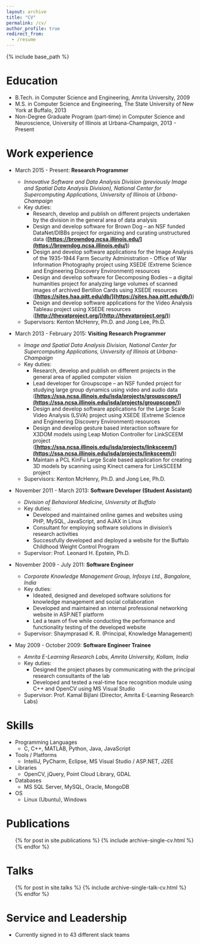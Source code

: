 ```yaml
---
layout: archive
title: "CV"
permalink: /cv/
author_profile: true
redirect_from:
  - /resume
---
```


{% include base_path %}

Education
======
* B.Tech. in Computer Science and Engineering, Amrita University, 2009
* M.S. in Computer Science and Engineering, The State University of New York at Buffalo, 2013
* Non-Degree Graduate Program (part-time) in Computer Science and Neuroscience, University of Illinois at Urbana-Champaign, 2013 - Present

Work experience
======
* March 2015 - Present: __Research Programmer__
  * _Innovative Software and Data Analysis Division (previously Image and Spatial Data Analysis Division), National Center for Supercomputing Applications, University of Illinois at Urbana-Champaign_
  * Key duties:
    * Research, develop and publish on different projects undertaken by the division in the general area of data analysis
    * Design and develop software for Brown Dog – an NSF funded DataNet/DIBBs project for organizing and curating unstructured data (__[https://browndog.ncsa.illinois.edu/](https://browndog.ncsa.illinois.edu/)__)
    * Design and develop software applications for the Image Analysis of the 1935-1944 Farm Security Administration - Office of War Information Photography project using XSEDE (Extreme Science and Engineering Discovery Environment) resources
    * Design and develop software for Decomposing Bodies – a digital humanities project for analyzing large volumes of scanned images of archived Bertillon Cards using XSEDE resources (__[https://sites.haa.pitt.edu/db/](https://sites.haa.pitt.edu/db/)__)
    * Design and develop software applications for the Video Analysis Tableau project using XSEDE resources (__[http://thevatproject.org/](http://thevatproject.org/)__)
  * Supervisors: Kenton McHenry, Ph.D. and Jong Lee, Ph.D.

* March 2013 - February 2015: __Visiting Research Programmer__
  * _Image and Spatial Data Analysis Division, National Center for Supercomputing Applications, University of Illinois at Urbana-Champaign_ 
  * Key duties: 
    * Research, develop and publish on different projects in the general area of applied computer vision
    * Lead developer for Groupscope – an NSF funded project for studying large group dynamics using video and audio data (__[https://ssa.ncsa.illinois.edu/isda/projects/groupscope/](https://ssa.ncsa.illinois.edu/isda/projects/groupscope/)__)
    * Design and develop software applications for the Large Scale Video Analysis (LSVA) project using XSEDE (Extreme Science and Engineering Discovery Environment) resources
    * Design and develop gesture based interaction software for X3DOM models using Leap Motion Controller for LinkSCEEM project (__[https://ssa.ncsa.illinois.edu/isda/projects/linksceem/](https://ssa.ncsa.illinois.edu/isda/projects/linksceem/)__)
    * Maintain a PCL KinFu Large Scale based application for creating 3D models by scanning using Kinect camera for LinkSCEEM project
  * Supervisors: Kenton McHenry, Ph.D. and Jong Lee, Ph.D.

* November 2011 - March 2013: __Software Developer (Student Assistant)__
  * _Division of Behavioral Medicine, University at Buffalo_ 
  * Key duties: 
    * Developed and maintained online games and websites using PHP, MySQL, JavaScript, and AJAX in Linux
    * Consultant for employing software solutions in division’s research activities
    * Successfully developed and deployed a website for the Buffalo Childhood Weight Control Program
  * Supervisor: Prof. Leonard H. Epstein, Ph.D.

* November 2009 - July 2011: __Software Engineer__
  * _Corporate Knowledge Management Group, Infosys Ltd., Bangalore, India_ 
  * Key duties: 
    * Ideated, designed and developed software solutions for knowledge management and social collaboration
    * Developed and maintained an internal professional networking website in ASP.NET platform
    * Led a team of five while conducting the performance and functionality testing of the developed website
  * Supervisor: Shaymprasad K. R. (Principal, Knowledge Management)

* May 2009 - October 2009: __Software Engineer Trainee__
  * _Amrita E-Learning Research Labs, Amrita University, Kollam, India_ 
  * Key duties: 
    * Designed the project phases by communicating with the principal research consultants of the lab
    * Developed and tested a real-time face recognition module using C++ and OpenCV using MS Visual Studio
  * Supervisor: Prof. Kamal Bijlani (Director, Amrita E-Learning Research Labs) 
  
Skills
======
* Programming Languages
  * C, C++, MATLAB, Python, Java, JavaScript
* Tools / Platforms
  * IntelliJ, PyCharm, Eclipse, MS Visual Studio / ASP.NET, J2EE
* Libraries
  * OpenCV, jQuery, Point Cloud Library, GDAL 
* Databases
  * MS SQL Server, MySQL, Oracle, MongoDB
* OS
  * Linux (Ubuntu), Windows

Publications
======
  <ul>{% for post in site.publications %}
    {% include archive-single-cv.html %}
  {% endfor %}</ul>
  
Talks
======
  <ul>{% for post in site.talks %}
    {% include archive-single-talk-cv.html %}
  {% endfor %}</ul>
  
Service and Leadership
======================
* Currently signed in to 43 different slack teams
